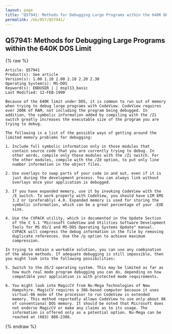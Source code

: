 ```yaml
---
layout: page
title: "Q57941: Methods for Debugging Large Programs within the 640K DOS Limit"
permalink: /kb/057/Q57941/
---
```


## Q57941: Methods for Debugging Large Programs within the 640K DOS Limit

{% raw %}

	Article: Q57941
	Product(s): See article
	Version(s): 1.00 1.10 2.00 2.10 2.20 2.30
	Operating System(s): MS-DOS
	Keyword(s): ENDUSER | | mspl13_basic
	Last Modified: 12-FEB-1990
	
	Because of the 640K limit under DOS, it is common to run out of memory
	when trying to debug large programs with CodeView. CodeView requires
	over 200K of RAM, not including the program being debugged. In
	addition, the symbolic information added by compiling with the /Zi
	switch greatly increases the executable size of the program you are
	trying to debug.
	
	The following is a list of the possible ways of getting around the
	limited memory problems for debugging:
	
	1. Include full symbolic information only in those modules that
	   contain source code that you are currently trying to debug. In
	   other words, compile only those modules with the /Zi switch. For
	   the other modules, compile with the /Zd option, to put only line
	   number information in the object files.
	
	2. Use overlays to swap parts of your code in and out, even if it is
	   just during the development process. You can always link without
	   overlays once your application is debugged.
	
	3. If you have expanded memory, use it by invoking CodeView with the
	   /E switch. To work properly with CodeView, you should have LIM EMS
	   3.2 or (preferably) 4.0. Expanded memory is used for storing the
	   symbolic information, which can be a great percentage of your .EXE
	   size.
	
	4. Use the CVPACK utility, which is documented in the Update Section
	   of the C 5.1 "Microsoft CodeView and Utilities Software Development
	   Tools for MS OS/2 and MS-DOS Operating Systems Update" manual.
	   CVPACK will compress the debug information in the file by removing
	   duplicate references. Use the /p option to achieve maximum
	   compression.
	
	In trying to obtain a workable solution, you can use any combination
	of the above methods. If adequate debugging is still impossible, then
	you might look into the following possibilities:
	
	5. Switch to the OS/2 operating system. This may be limited as far as
	   how much real mode program debugging you can do, depending on how
	   compatible your application is with protected mode requirements.
	
	6. You might look into MagicCV from Nu-Mega Technologies of New
	   Hampshire. MagicCV requires a 386-based computer because it uses
	   virtual-86 mode of the processor to run CodeView in extended
	   memory. This method reportedly allows CodeView to use only about 8K
	   of conventional DOS memory. It should be noted that Microsoft does
	   not endorse MagicCV or make any claims as to its usage. The
	   information is offered only as a potential option. Nu-Mega can be
	   reached at (603) 888-2386.

{% endraw %}
